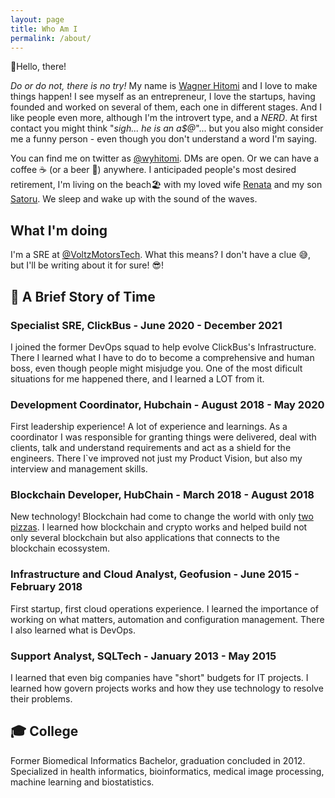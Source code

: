 ```yaml
---
layout: page
title: Who Am I
permalink: /about/
---
```


:wave:Hello, there!

*Do or do not, there is no try!* My name is [Wagner Hitomi](https://linkedin.com/in/wyhitomi) and I love to make things happen! I see myself as an entrepreneur, I love the startups, having founded and worked on several of them, each one in different stages. And I like people even more, although I'm the introvert type, and a *NERD*. At first contact you might think "*sigh... he is an a$@*"... but you also might consider me a funny person - even though you don't understand a word I'm saying.

You can find me on twitter as [@wyhitomi](https://twitter.com/wyhitomi). DMs are open. Or we can have a coffee :coffee: (or a beer :beers:) anywhere. I anticipaded people's most desired retirement, I'm living on the beach:beach_umbrella: with my loved wife [Renata](https://instagram.com/renatahitomii) and my son [Satoru](https://instagram.com/bloguinhobabyjapa). We sleep and wake up with the sound of the waves.


## What I'm doing

I'm a SRE at [@VoltzMotorsTech](https://twitter.com/VoltzMotorsTech). What this means? I don't have a clue :sweat_smile:, but I'll be writing about it for sure! :sunglasses:!

## :peanuts: A Brief Story of Time

### Specialist SRE, ClickBus - June 2020 - December 2021

I joined the former DevOps squad to help evolve ClickBus's Infrastructure. There I learned what I have to do to become a comprehensive and human boss, even though people might misjudge you. One of the most dificult situations for me happened there, and I learned a LOT from it.

### Development Coordinator, Hubchain - August 2018 - May 2020

First leadership experience! A lot of experience and learnings. As a coordinator I was responsible for granting things were delivered, deal with clients, talk and understand requirements and act as a shield for the engineers. There I`ve improved not just my Product Vision, but also my interview and management skills.

### Blockchain Developer, HubChain - March 2018 - August 2018

New technology! Blockchain had come to change the world with only [two pizzas](https://exame.com/future-of-money/criptoativos/o-que-e-bitcoin-pizza-day-conheca-a-data-comemorada-neste-domingo/). I learned how blockchain and crypto works and helped build not only several blockchain but also applications that connects to the blockchain ecossystem.

### Infrastructure and Cloud Analyst, Geofusion - June 2015 - February 2018

First startup, first cloud operations experience. I learned the importance of working on what matters, automation and configuration management. There I also learned what is DevOps.

### Support Analyst, SQLTech - January 2013 - May 2015

I learned that even big companies have "short" budgets for IT projects. I learned how govern projects works and how they use technology to resolve their problems.

## 🎓 College

Former Biomedical Informatics Bachelor, graduation concluded in 2012. Specialized in health informatics, bioinformatics, medical image processing, machine learning and biostatistics.
